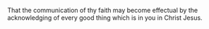 That the communication of thy faith may become effectual by the acknowledging of every good thing which is in you in Christ Jesus.
